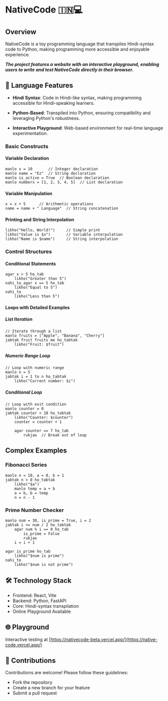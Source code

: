 # NativeCode 🇮🇳💻

## Overview
NativeCode is a toy programming language that transpiles Hindi-syntax code to Python, making programming more accessible and enjoyable experience.

***The project features a website with an interactive playground, enabling users to write and test NativeCode directly in their browser.***

## 🌟 Language Features

* **Hindi Syntax**: Code in Hindi-like syntax, making programming accessible for Hindi-speaking learners.

* **Python-Based**: Transpiled into Python, ensuring compatibility and leveraging Python's robustness.

* **Interactive Playground**: Web-based environment for real-time language experimentation.


### Basic Constructs

#### Variable Declaration
```
manlo x = 10       // Integer declaration
manlo name = "Ez"  // String declaration
manlo is_active = True  // Boolean declaration
manlo numbers = [1, 2, 3, 4, 5]  // List declaration
```

#### Variable Manipulation
```
x = x + 5      // Arithmetic operations
name = name + " Language"  // String concatenation
```

#### Printing and String Interpolation
```
likho("Hello, World!")     // Simple print
likho("Value is $x")       // Variable interpolation
likho("Name is $name")     // String interpolation
```

### Control Structures

#### Conditional Statements
```
agar x > 5 ho_tab
    likho("Greater than 5")
nahi_to_agar x == 5 ho_tab
    likho("Equal to 5")
nahi_to
    likho("Less than 5")
```

#### Loops with Detailed Examples

##### List Iteration
```
// Iterate through a list
manlo fruits = ["Apple", "Banana", "Cherry"]
jabtak fruit fruits me ho_tabtak
    likho("Fruit: $fruit")
```

##### Numeric Range Loop
```
// Loop with numeric range
manlo n = 5
jabtak i = 1 to n ho_tabtak
    likho("Current number: $i")
```

##### Conditional Loop
```
// Loop with exit condition
manlo counter = 0
jabtak counter < 10 ho_tabtak
    likho("Counter: $counter")
    counter = counter + 1
    
    agar counter == 7 ho_tab
        rukjao  // Break out of loop
```

## Complex Examples

### Fibonacci Series
```
manlo n = 10, a = 0, b = 1
jabtak n > 0 ho_tabtak
    likho("$a")
    manlo temp = a + b
    a = b, b = temp
    n = n - 1
```

### Prime Number Checker
```
manlo num = 30, is_prime = True, i = 2
jabtak i <= num / 2 ho_tabtak
    agar num % i == 0 ho_tab
        is_prime = False
        rukjao
    i = i + 1

agar is_prime ho_tab
    likho("$num is prime")
nahi_to
    likho("$num is not prime")
```

## 🛠 Technology Stack
- Frontend: React, Vite
- Backend: Python, FastAPI
- Core: Hindi-syntax transpilation
- Online Playground Available

## 🌐 Playground
Interactive testing at [https://nativecode-beta.vercel.app/](https://native-code.vercel.app/)

## 🤝 Contributions

Contributions are welcome! Please follow these guidelines:
- Fork the repository
- Create a new branch for your feature
- Submit a pull request
